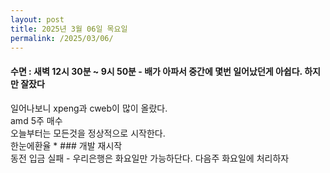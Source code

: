 ```yaml
---
layout: post
title: 2025년 3월 06일 목요일
permalink: /2025/03/06/
---
```

#### 수면 : 새벽 12시 30분 ~ 9시 50분 - 배가 아파서 중간에 몇번 일어났던게 아쉽다. 하지만 잘잤다<br/>
일어나보니 xpeng과 cweb이 많이 올랐다.<br/>
amd 5주 매수<br/>
오늘부터는 모든것을 정상적으로 시작한다.<br/>
한눈에환율 * ### 개발 재시작<br/>
동전 입금 실패 - 우리은행은 화요일만 가능하단다. 다음주 화요일에 처리하자